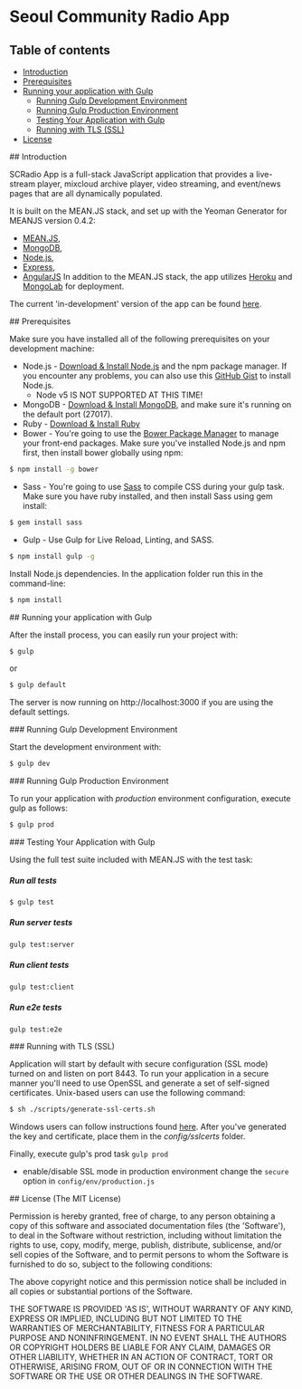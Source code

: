 
# Seoul Community Radio App

## Table of contents

  * [Introduction](#introduction)
  * [Prerequisites](#Prerequisites)
  * [Running your application with Gulp](#run-gulp)
    * [Running Gulp Development Environment](#run-gulp-dev)
    * [Running Gulp Production Environment](#run-gulp-prod)
    * [Testing Your Application with Gulp](#run-gulp-test)
    * [Running with TLS (SSL)](#run-gulp-tls)
  * [License](#License)

<a name="introduction"/>
## Introduction

SCRadio App is a full-stack JavaScript application that provides a live-stream player, mixcloud archive player, video streaming, and event/news pages that are all dynamically populated. 

It is built on the MEAN.JS stack, and set up with the Yeoman Generator for MEANJS version 0.4.2: 
* [MEAN.JS](http://meanjs.org/), 
* [MongoDB](http://www.mongodb.org/), 
* [Node.js](http://www.nodejs.org/), 
* [Express](http://expressjs.com/), 
* [AngularJS](http://angularjs.org/)
In addition to the MEAN.JS stack, the app utilizes [Heroku](http://www.heroku.com) and [MongoLab](http://www.mongolab.com) for deployment. 

The current 'in-development' version of the app can be found [here](http://www.seoulcommunityradio.herokuapp.com).

<a name="prerequisites"/>
## Prerequisites

Make sure you have installed all of the following prerequisites on your development machine:
* Node.js - [Download & Install Node.js](https://nodejs.org/en/download/) and the npm package manager. If you encounter any problems, you can also use this [GitHub Gist](https://gist.github.com/isaacs/579814) to install Node.js.
  * Node v5 IS NOT SUPPORTED AT THIS TIME! 
* MongoDB - [Download & Install MongoDB](http://www.mongodb.org/downloads), and make sure it's running on the default port (27017).
* Ruby - [Download & Install Ruby](https://www.ruby-lang.org/en/documentation/installation/)
* Bower - You're going to use the [Bower Package Manager](http://bower.io/) to manage your front-end packages. Make sure you've installed Node.js and npm first, then install bower globally using npm:

```bash
$ npm install -g bower
```

* Sass - You're going to use [Sass](http://sass-lang.com/) to compile CSS during your gulp task. Make sure you have ruby installed, and then install Sass using gem install:

```bash
$ gem install sass
```

* Gulp - Use Gulp for Live Reload, Linting, and SASS.

```bash
$ npm install gulp -g
```

Install Node.js dependencies. In the application folder run this in the command-line:

```bash
$ npm install
```

<a name="run-gulp"/>
## Running your application with Gulp

After the install process, you can easily run your project with:

```bash
$ gulp
```
or

```bash
$ gulp default
```

The server is now running on http://localhost:3000 if you are using the default settings. 

<a name="run-gulp-dev"/>
### Running Gulp Development Environment


Start the development environment with:

```bash
$ gulp dev
```

<a name="run-gulp-prod"/>
### Running Gulp Production Environment 

To run your application with *production* environment configuration, execute gulp as follows:

```bash
$ gulp prod
```

<a name="run-gulp-test"/>
### Testing Your Application with Gulp

Using the full test suite included with MEAN.JS with the test task:

##### Run all tests

```bash
$ gulp test
```

##### Run server tests

```bash
gulp test:server
```

##### Run client tests
```bash
gulp test:client
```

##### Run e2e tests
```bash
gulp test:e2e
```

<a name="run-tls"/>
### Running with TLS (SSL)

Application will start by default with secure configuration (SSL mode) turned on and listen on port 8443.
To run your application in a secure manner you'll need to use OpenSSL and generate a set of self-signed certificates. Unix-based users can use the following command:

```bash
$ sh ./scripts/generate-ssl-certs.sh
```

Windows users can follow instructions found [here](http://www.websense.com/support/article/kbarticle/How-to-use-OpenSSL-and-Microsoft-Certification-Authority).
After you've generated the key and certificate, place them in the *config/sslcerts* folder.

Finally, execute gulp's prod task `gulp prod`
* enable/disable SSL mode in production environment change the `secure` option in `config/env/production.js`

<a name="license"/>
## License
(The MIT License)

Permission is hereby granted, free of charge, to any person obtaining
a copy of this software and associated documentation files (the
'Software'), to deal in the Software without restriction, including
without limitation the rights to use, copy, modify, merge, publish,
distribute, sublicense, and/or sell copies of the Software, and to
permit persons to whom the Software is furnished to do so, subject to
the following conditions:

The above copyright notice and this permission notice shall be
included in all copies or substantial portions of the Software.

THE SOFTWARE IS PROVIDED 'AS IS', WITHOUT WARRANTY OF ANY KIND,
EXPRESS OR IMPLIED, INCLUDING BUT NOT LIMITED TO THE WARRANTIES OF
MERCHANTABILITY, FITNESS FOR A PARTICULAR PURPOSE AND NONINFRINGEMENT.
IN NO EVENT SHALL THE AUTHORS OR COPYRIGHT HOLDERS BE LIABLE FOR ANY
CLAIM, DAMAGES OR OTHER LIABILITY, WHETHER IN AN ACTION OF CONTRACT,
TORT OR OTHERWISE, ARISING FROM, OUT OF OR IN CONNECTION WITH THE
SOFTWARE OR THE USE OR OTHER DEALINGS IN THE SOFTWARE.



